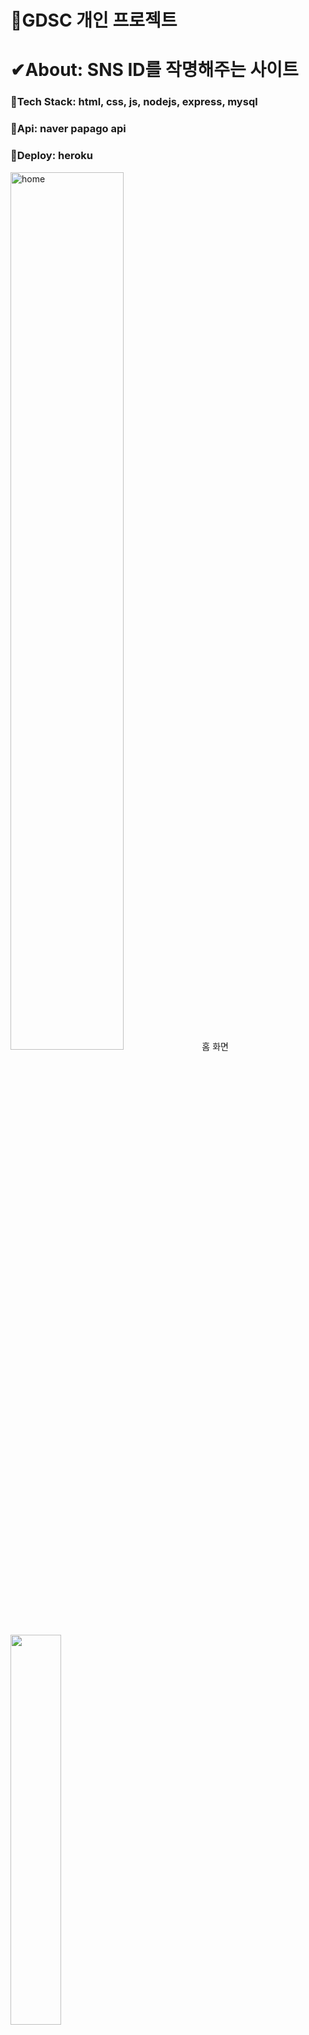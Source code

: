 # 🎇GDSC 개인 프로젝트
# ✔About: SNS ID를 작명해주는 사이트
### 🐒Tech Stack: html, css, js, nodejs, express, mysql
### 🐒Api: naver papago api
### 🐒Deploy: heroku
<img width="60%" src="https://user-images.githubusercontent.com/80975932/160277429-ce6f9f24-ead5-449b-88b4-e78eb3db41bb.PNG" title= "home"/>
홈 화면  <br>
<img width="40%" src="https://user-images.githubusercontent.com/80975932/160277495-20a2d67a-202f-490f-94d6-7a871042835a.PNG"/><br>
<img width="40%" src="https://user-images.githubusercontent.com/80975932/160277498-c6ea8a32-9efa-420e-9af5-7f4e1123c29a.PNG"/><br>
<img width="40%" src="https://user-images.githubusercontent.com/80975932/160277502-b5ebe1d9-eb73-4ccd-96a9-f4a9996221fa.PNG"/><br>
<img width="40%" src="https://user-images.githubusercontent.com/80975932/160277570-2a91133f-810a-4124-835a-eafc98be1536.PNG"/>
